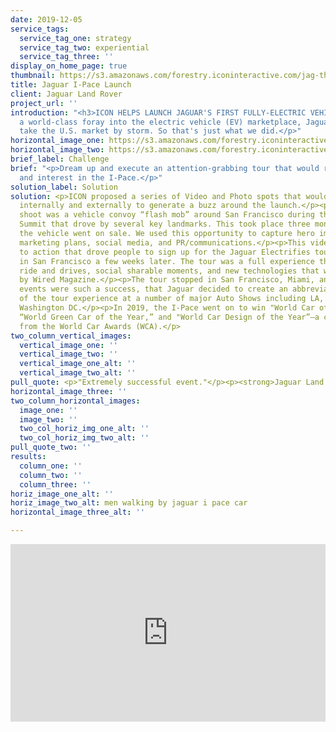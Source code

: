 ```yaml
---
date: 2019-12-05
service_tags:
  service_tag_one: strategy
  service_tag_two: experiential
  service_tag_three: ''
display_on_home_page: true
thumbnail: https://s3.amazonaws.com/forestry.iconinteractive.com/jag-thumb.jpg
title: Jaguar I-Pace Launch
client: Jaguar Land Rover
project_url: ''
introduction: "<h3>ICON HELPS LAUNCH JAGUAR'S FIRST FULLY-ELECTRIC VEHICLE</h3><p></p><p>With
  a world-class foray into the electric vehicle (EV) marketplace, Jaguar wanted to
  take the U.S. market by storm. So that's just what we did.</p>"
horizontal_image_one: https://s3.amazonaws.com/forestry.iconinteractive.com/jaguar1.jpg
horizontal_image_two: https://s3.amazonaws.com/forestry.iconinteractive.com/jaguar4.jpg
brief_label: Challenge
brief: "<p>Dream up and execute an attention-grabbing tour that would raise awareness
  and interest in the I-Pace.</p>"
solution_label: Solution
solution: <p>ICON proposed a series of Video and Photo spots that would be used both
  internally and externally to generate a buzz around the launch.</p><p>The first
  shoot was a vehicle convoy “flash mob” around San Francisco during the Global Climate
  Summit that drove by several key landmarks. This took place three months before
  the vehicle went on sale. We used this opportunity to capture hero images for their
  marketing plans, social media, and PR/communications.</p><p>This video had a call
  to action that drove people to sign up for the Jaguar Electrifies tour that started
  in San Francisco a few weeks later. The tour was a full experience that featured
  ride and drives, social sharable moments, and new technologies that were showcased
  by Wired Magazine.</p><p>The tour stopped in San Francisco, Miami, and Los Angeles.</p><p>The
  events were such a success, that Jaguar decided to create an abbreviated version
  of the tour experience at a number of major Auto Shows including LA, Chicago, and
  Washington DC.</p><p>In 2019, the I-Pace went on to win "World Car of the Year,”
  “World Green Car of the Year,” and "World Car Design of the Year”—a clean sweep
  from the World Car Awards (WCA).</p>
two_column_vertical_images:
  vertical_image_one: ''
  vertical_image_two: ''
  vertical_image_one_alt: ''
  vertical_image_two_alt: ''
pull_quote: <p>"Extremely successful event."</p><p><strong>Jaguar Land Rover</strong></p>
horizontal_image_three: ''
two_column_horizontal_images:
  image_one: ''
  image_two: ''
  two_col_horiz_img_one_alt: ''
  two_col_horiz_img_two_alt: ''
pull_quote_two: ''
results:
  column_one: ''
  column_two: ''
  column_three: ''
horiz_image_one_alt: ''
horiz_image_two_alt: men walking by jaguar i pace car
horizontal_image_three_alt: ''

---
```

<div style="padding:56.25% 0 0 0;position:relative;"><iframe src="https://player.vimeo.com/video/367782756?title=0&byline=0&portrait=0" style="position:absolute;top:0;left:0;width:100%;height:100%;" frameborder="0" allow="autoplay; fullscreen" allowfullscreen></iframe></div><script src="https://player.vimeo.com/api/player.js"></script>